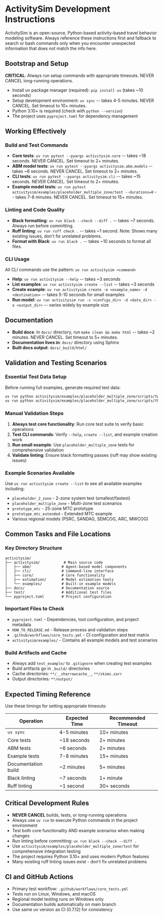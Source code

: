 # ActivitySim Development Instructions

ActivitySim is an open-source, Python-based activity-based travel behavior modeling software. Always reference these instructions first and fallback to search or bash commands only when you encounter unexpected information that does not match the info here.

## Bootstrap and Setup

**CRITICAL**: Always run setup commands with appropriate timeouts. NEVER CANCEL long-running operations.

- Install uv package manager (required): `pip install uv` (takes ~10 seconds)
- Setup development environment: `uv sync` -- takes 4-5 minutes. NEVER CANCEL. Set timeout to 10+ minutes.
- Python 3.10+ is required (check with `python --version`)
- The project uses `pyproject.toml` for dependency management

## Working Effectively

### Build and Test Commands
- **Core tests**: `uv run pytest --pyargs activitysim.core` -- takes ~18 seconds. NEVER CANCEL. Set timeout to 2+ minutes.
- **ABM model tests**: `uv run pytest --pyargs activitysim.abm.models` -- takes ~6 seconds. NEVER CANCEL. Set timeout to 2+ minutes.
- **CLI tests**: `uv run pytest --pyargs activitysim.cli` -- takes ~15 seconds. NEVER CANCEL. Set timeout to 2+ minutes.
- **Example model tests**: `uv run pytest activitysim/examples/placeholder_multiple_zone/test --durations=0` -- takes 7-8 minutes. NEVER CANCEL. Set timeout to 15+ minutes.

### Linting and Code Quality
- **Black formatting**: `uv run black --check --diff .` -- takes ~7 seconds. Always run before committing.
- **Ruff linting**: `uv run ruff check .` -- takes ~1 second. Note: Shows many existing issues, don't fix unrelated problems.
- **Format with Black**: `uv run black .` -- takes ~10 seconds to format all files.

### CLI Usage
All CLI commands use the pattern: `uv run activitysim <command>`

- **Help**: `uv run activitysim --help` -- takes ~3 seconds
- **List examples**: `uv run activitysim create --list` -- takes ~3 seconds
- **Create example**: `uv run activitysim create -e <example_name> -d <destination>` -- takes 5-10 seconds for small examples
- **Run model**: `uv run activitysim run -c <configs_dir> -d <data_dir> -o <output_dir>` -- varies widely by example size

## Documentation

- **Build docs**: In `docs/` directory, run `make clean && make html` -- takes ~2 minutes. NEVER CANCEL. Set timeout to 5+ minutes.
- **Documentation lives in**: `docs/` directory using Sphinx
- **Built docs output**: `docs/_build/html/`

## Validation and Testing Scenarios

### Essential Test Data Setup
Before running full examples, generate required test data:
```bash
uv run python activitysim/examples/placeholder_multiple_zone/scripts/two_zone_example_data.py
uv run python activitysim/examples/placeholder_multiple_zone/scripts/three_zone_example_data.py
```

### Manual Validation Steps
1. **Always test core functionality**: Run core test suite to verify basic operations
2. **Test CLI commands**: Verify `--help`, `create --list`, and example creation work
3. **Run small example**: Use `placeholder_multiple_zone` tests for comprehensive validation
4. **Validate linting**: Ensure black formatting passes (ruff may show existing issues)

### Example Scenarios Available
Use `uv run activitysim create --list` to see all available examples including:
- `placeholder_2_zone` - 2-zone system test (smallest/fastest)
- `placeholder_multiple_zone` - Multi-zone test scenarios
- `prototype_mtc` - 25-zone MTC prototype
- `prototype_mtc_extended` - Extended MTC example
- Various regional models (PSRC, SANDAG, SEMCOG, ARC, MWCOG)

## Common Tasks and File Locations

### Key Directory Structure
```
activitysim/
├── activitysim/           # Main source code
│   ├── abm/              # Agent-based model components
│   ├── cli/              # Command-line interface
│   ├── core/             # Core functionality
│   ├── estimation/       # Model estimation tools
│   └── examples/         # Built-in example models
├── docs/                 # Documentation source
├── test/                 # Additional test files
└── pyproject.toml        # Project configuration
```

### Important Files to Check
- `pyproject.toml` - Dependencies, tool configuration, and project metadata
- `HOW_TO_RELEASE.md` - Release process and validation steps
- `.github/workflows/core_tests.yml` - CI configuration and test matrix
- `activitysim/examples/` - Contains all example models and test scenarios

### Build Artifacts and Cache
- Always add `test_example/` to `.gitignore` when creating test examples
- Build artifacts go in `_build/` directories
- Cache directories: `**/__sharrowcache__`, `**/skims.zarr`
- Output directories: `**/output/`

## Expected Timing Reference
Use these timings for setting appropriate timeouts:

| Operation | Expected Time | Recommended Timeout |
|-----------|---------------|-------------------|
| `uv sync` | 4-5 minutes | 10+ minutes |
| Core tests | ~18 seconds | 2+ minutes |
| ABM tests | ~6 seconds | 2+ minutes |
| Example tests | 7-8 minutes | 15+ minutes |
| Documentation build | ~2 minutes | 5+ minutes |
| Black linting | ~7 seconds | 1+ minute |
| Ruff linting | ~1 second | 30+ seconds |

## Critical Development Rules
- **NEVER CANCEL** builds, tests, or long-running operations
- Always use `uv run` to execute Python commands in the project environment
- Test both core functionality AND example scenarios when making changes
- Run linting before committing: `uv run black --check --diff .`
- Use `activitysim/examples/placeholder_multiple_zone/test` for comprehensive integration testing
- The project requires Python 3.10+ and uses modern Python features
- Many existing ruff linting issues exist - don't fix unrelated problems

## CI and GitHub Actions
- Primary test workflow: `.github/workflows/core_tests.yml`
- Tests run on Linux, Windows, and macOS
- Regional model testing runs on Windows only
- Documentation builds automatically on main branch
- Use same uv version as CI (0.7.12) for consistency